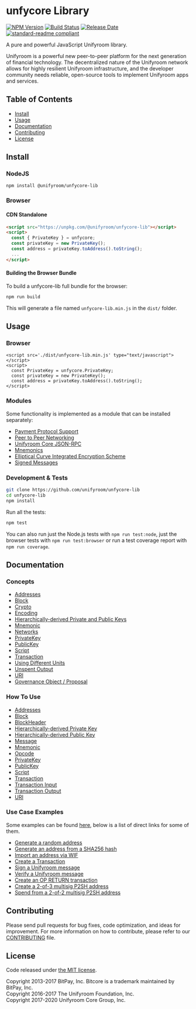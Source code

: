 # unfycore Library

[![NPM Version](https://img.shields.io/npm/v/@unifyroom/unfycore-lib)](https://www.npmjs.com/package/@unifyroom/unfycore-lib)
[![Build Status](https://github.com/unifyroom/unfycore-lib/actions/workflows/test_and_release.yml/badge.svg)](https://github.com/unifyroom/unfycore-lib/actions/workflows/test_and_release.yml)
[![Release Date](https://img.shields.io/github/release-date/unifyroom/unfycore-lib)](https://github.com/unifyroom/unfycore-lib/releases/latest)
[![standard-readme compliant](https://img.shields.io/badge/readme%20style-standard-brightgreen)](https://github.com/RichardLitt/standard-readme)

A pure and powerful JavaScript Unifyroom library.

Unifyroom is a powerful new peer-to-peer platform for the next generation of financial technology. The decentralized nature of the Unifyroom network allows for highly resilient Unifyroom infrastructure, and the developer community needs reliable, open-source tools to implement Unifyroom apps and services.

## Table of Contents

- [Install](#install)
- [Usage](#usage)
- [Documentation](#documentation)
- [Contributing](#contributing)
- [License](#license)

## Install

### NodeJS

```
npm install @unifyroom/unfycore-lib
```

### Browser

#### CDN Standalone

```html
<script src="https://unpkg.com/@unifyroom/unfycore-lib"></script>
<script>
  const { PrivateKey } = unfycore;
  const privateKey = new PrivateKey();
  const address = privateKey.toAddress().toString();
  ...
</script>
```

#### Building the Browser Bundle

To build a unfycore-lib full bundle for the browser:

```sh
npm run build
```

This will generate a file named `unfycore-lib.min.js` in the `dist/` folder.

## Usage

### Browser

```
<script src='./dist/unfycore-lib.min.js' type="text/javascript"></script>
<script>
  const PrivateKey = unfycore.PrivateKey;
  const privateKey = new PrivateKey();
  const address = privateKey.toAddress().toString();
</script>
```

### Modules

Some functionality is implemented as a module that can be installed separately:

- [Payment Protocol Support](https://github.com/unifyroom/unfycore-payment-protocol)
- [Peer to Peer Networking](https://github.com/unifyroom/unfycore-p2p)
- [Unifyroom Core JSON-RPC](https://github.com/unifyroom/dashd-rpc)
- [Mnemonics](https://github.com/unifyroom/unfycore-mnemonic)
- [Elliptical Curve Integrated Encryption Scheme](https://github.com/unifyroom/bitcore-ecies-dash)
- [Signed Messages](https://github.com/unifyroom/bitcore-message-dash)

### Development & Tests

```sh
git clone https://github.com/unifyroom/unfycore-lib
cd unfycore-lib
npm install
```

Run all the tests:

```sh
npm test
```

You can also run just the Node.js tests with `npm run test:node`, just the browser tests with `npm run test:browser` or run a test coverage report with `npm run coverage`.

## Documentation

### Concepts

- [Addresses](docs/core-concepts/address.md)
- [Block](docs/core-concepts/block.md)
- [Crypto](docs/core-concepts/crypto.md)
- [Encoding](docs/core-concepts/encoding.md)
- [Hierarchically-derived Private and Public Keys](docs/core-concepts/hierarchical.md)
- [Mnemonic](docs/core-concepts/mnemonic.md)
- [Networks](docs/core-concepts/networks.md)
- [PrivateKey](docs/core-concepts/privatekey.md)
- [PublicKey](docs/core-concepts/publickey.md)
- [Script](docs/core-concepts/script.md)
- [Transaction](docs/core-concepts/transaction.md)
- [Using Different Units](docs/core-concepts/unit.md)
- [Unspent Output](docs/core-concepts/unspentoutput.md)
- [URI](docs/core-concepts/uri.md)
- [Governance Object / Proposal](docs/core-concepts/govobject/govobject.md)

### How To Use

- [Addresses](docs/usage/address.md)
- [Block](docs/usage/block.md)
- [BlockHeader](docs/usage/blockheader.md)
- [Hierarchically-derived Private Key](docs/usage/hdprivatekey.md)
- [Hierarchically-derived Public Key](docs/usage/hdpublickey.md)
- [Message](docs/usage/message.md)
- [Mnemonic](docs/usage/mnemonic.md)
- [Opcode](docs/usage/opcode.md)
- [PrivateKey](docs/usage/privatekey.md)
- [PublicKey](docs/usage/publickey.md)
- [Script](docs/usage/script.md)
- [Transaction](docs/usage/transaction.md)
- [Transaction Input](docs/usage/transaction_input.md)
- [Transaction Output](docs/usage/transaction_output.md)
- [URI](docs/usage/uri.md)

### Use Case Examples

Some examples can be found [here](docs/examples.md), below is a list of direct links for some of them.

- [Generate a random address](docs/examples.md#generate-a-random-address)
- [Generate an address from a SHA256 hash](docs/examples.md#generate-an-address-from-a-sha256-hash)
- [Import an address via WIF](docs/examples.md#import-an-address-via-wif)
- [Create a Transaction](docs/examples.md#create-a-transaction)
- [Sign a Unifyroom message](docs/examples.md#sign-a-bitcoin-message)
- [Verify a Unifyroom message](docs/examples.md#verify-a-bitcoin-message)
- [Create an OP RETURN transaction](docs/examples.md#create-an-op-return-transaction)
- [Create a 2-of-3 multisig P2SH address](docs/examples.md#create-a-2-of-3-multisig-p2sh-address)
- [Spend from a 2-of-2 multisig P2SH address](docs/examples.md#spend-from-a-2-of-2-multisig-p2sh-address)

## Contributing

Please send pull requests for bug fixes, code optimization, and ideas for improvement. For more information on how to contribute, please refer to our [CONTRIBUTING](https://github.com/unifyroom/unfycore-lib/blob/master/CONTRIBUTING.md) file.

## License

Code released under [the MIT license](LICENSE).

Copyright 2013-2017 BitPay, Inc. Bitcore is a trademark maintained by BitPay, Inc.  
Copyright 2016-2017 The Unifyroom Foundation, Inc.  
Copyright 2017-2020 Unifyroom Core Group, Inc.
